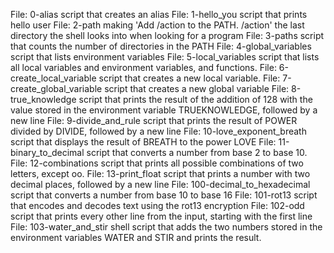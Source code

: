 File: 0-alias  script that creates an alias
File: 1-hello_you  script that prints hello user
File: 2-path making 'Add /action to the PATH. /action'  the last directory the shell looks into when looking for a program
File: 3-paths script that counts the number of directories in the PATH
File: 4-global_variables  script that lists environment variables
File: 5-local_variables script that lists all local variables and environment variables, and functions.
File: 6-create_local_variable script that creates a new local variable.
File: 7-create_global_variable script that creates a new global variable
File: 8-true_knowledge script that prints the result of the addition of 128 with the value stored in the environment variable TRUEKNOWLEDGE, followed by a new line
File: 9-divide_and_rule  script that prints the result of POWER divided by DIVIDE, followed by a new line
File: 10-love_exponent_breath script that displays the result of BREATH to the power LOVE
File: 11-binary_to_decimal  script that converts a number from base 2 to base 10.
File: 12-combinations script that prints all possible combinations of two letters, except oo.
File: 13-print_float script that prints a number with two decimal places, followed by a new line
File: 100-decimal_to_hexadecimal script that converts a number from base 10 to base 16
File: 101-rot13 script that encodes and decodes text using the rot13 encryption
File: 102-odd  script that prints every other line from the input, starting with the first line
File: 103-water_and_stir  shell script that adds the two numbers stored in the environment variables WATER and STIR and prints the result. 
